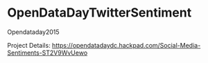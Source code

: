 # OpenDataDayTwitterSentiment
Opendataday2015

Project Details: https://opendatadaydc.hackpad.com/Social-Media-Sentiments-ST2V9WvUewo
